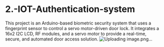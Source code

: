 # 2.-IOT-Authentication-system
This project is an Arduino-based biometric security system that uses a fingerprint sensor to control a servo motor-driven door lock. It integrates a 16x2 I2C LCD, RF modules, and a servo motor to provide a real-time, secure, and automated door access solution.
![Uploading image.png…]()
